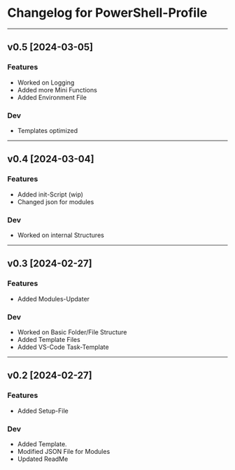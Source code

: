 # Changelog for PowerShell-Profile

---

## v0.5 [2024-03-05]

### Features

- Worked on Logging
- Added more Mini Functions
- Added Environment File

### Dev

- Templates optimized

---

## v0.4 [2024-03-04]

### Features

- Added init-Script (wip)
- Changed json for modules

### Dev

- Worked on internal Structures

---

## v0.3 [2024-02-27]

### Features

- Added Modules-Updater

### Dev

- Worked on Basic Folder/File Structure
- Added Template Files
- Added VS-Code Task-Template

---

## v0.2 [2024-02-27]

### Features

- Added Setup-File

### Dev

- Added Template.
- Modified JSON File for Modules
- Updated ReadMe
